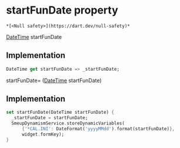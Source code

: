 


# startFunDate property




    *[<Null safety>](https://dart.dev/null-safety)*




[DateTime](https://api.flutter.dev/flutter/dart-core/DateTime-class.html) startFunDate
  







## Implementation

```dart
DateTime get startFunDate => _startFunDate;
```




startFunDate=
([DateTime](https://api.flutter.dev/flutter/dart-core/DateTime-class.html) startFunDate)  







## Implementation

```dart
set startFunDate(DateTime startFunDate) {
  _startFunDate = startFunDate;
  SmeupDynamismService.storeDynamicVariables(
      {'*CAL.INI': DateFormat('yyyyMMdd').format(startFunDate)},
      widget.formKey);
}
```







